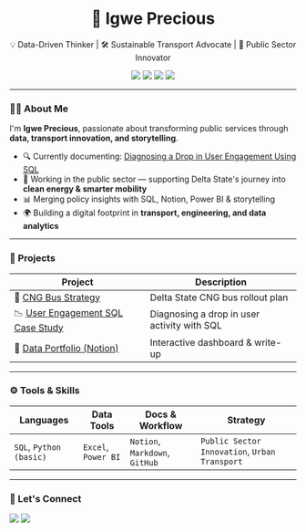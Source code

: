 <h1 align="center">🖤 Igwe Precious</h1>
<p align="center">💡 Data-Driven Thinker | 🛠️ Sustainable Transport Advocate | 🧠 Public Sector Innovator</p>

<p align="center">
  <img src="https://img.shields.io/badge/SQL-Data-blue?style=for-the-badge&logo=postgresql&logoColor=white" />
  <img src="https://img.shields.io/badge/Power%20BI-Business%20Intelligence-F2C811?style=for-the-badge&logo=powerbi&logoColor=black" />
  <img src="https://img.shields.io/badge/Excel-Analysis-217346?style=for-the-badge&logo=microsoft-excel&logoColor=white" />
  <img src="https://img.shields.io/badge/Notion-Workflows-000000?style=for-the-badge&logo=notion&logoColor=white" />
</p>

---

### 👋🏾 About Me

I'm **Igwe Precious**, passionate about transforming public services through **data, transport innovation, and storytelling**.

- 🔍 Currently documenting: [Diagnosing a Drop in User Engagement Using SQL](https://github.com/your-username/diagnosing-user-drop)
- 💼 Working in the public sector — supporting Delta State's journey into **clean energy & smarter mobility**
- 📊 Merging policy insights with SQL, Notion, Power BI & storytelling
- 🌍 Building a digital footprint in **transport, engineering, and data analytics**

---

### 🚀 Projects

| Project | Description |
|--------|-------------|
| 🚌 [CNG Bus Strategy](https://github.com/your-username/cng-initiative) | Delta State CNG bus rollout plan |
| 📉 [User Engagement SQL Case Study](https://github.com/your-username/diagnosing-user-drop) | Diagnosing a drop in user activity with SQL |
| 📂 [Data Portfolio (Notion)](https://dorian-eyebrow-1bb.notion.site/Diagnosing-a-Drop-in-User-Engagement-Using-SQL-1d318ed88e36806cb87ed62f9b8bce08?pvs=74) | Interactive dashboard & write-up |

---

### ⚙️ Tools & Skills

| Languages | Data Tools | Docs & Workflow | Strategy |
|----------|------------|------------------|----------|
| `SQL`, `Python (basic)` | `Excel`, `Power BI` | `Notion`, `Markdown`, `GitHub` | `Public Sector Innovation`, `Urban Transport` |

---

### 🔗 Let's Connect

<p align="left">
  <a href="https://linkedin.com/in/your-linkedin"><img src="https://img.shields.io/badge/LinkedIn-blue?style=flat&logo=linkedin" /></a>
  <a href="https://twitter.com/yourhandle"><img src="https://img.shields.io/badge/Twitter-1DA1F2?style=flat&logo=twitter&logoColor=white" /></a>
</p>
